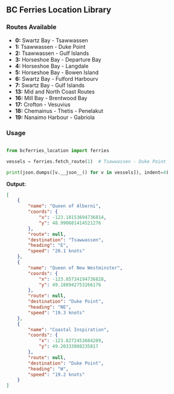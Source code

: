 BC Ferries Location Library
---------------------------

### Routes Available

* **0:** Swartz Bay - Tsawwassen
* **1:** Tsawwassen - Duke Point
* **2:** Tsawwassen - Gulf Islands
* **3:** Horseshoe Bay - Departure Bay
* **4:** Horseshoe Bay - Langdale
* **5:** Horseshoe Bay - Bowen Island
* **6:** Swartz Bay - Fulford Harbourv
* **7:** Swartz Bay - Gulf Islands
* **13:** Mid and North Coast Routes
* **16:** Mill Bay - Brentwood Bay
* **17:** Crofton - Vesuvius
* **18:** Chemainus - Thetis - Penelakut
* **19:** Nanaimo Harbour - Gabriola



### Usage

```python

from bcferries_location import ferries

vessels = ferries.fetch_route(1)  # Tsawwassen - Duke Point

print(json.dumps([v.__json__() for v in vessels]), indent=4)
```

**Output:**

```json
[
    {
        "name": "Queen of Alberni",
        "coords": {
            "x": -123.18153694736814,
            "y": 48.990681414521276
        },
        "route": null,
        "destination": "Tsawwassen",
        "heading": "E",
        "speed": "20.1 knots"
    },
    {
        "name": "Queen of New Westminster",
        "coords": {
            "x": -123.85734194736828,
            "y": 49.188942753266176
        },
        "route": null,
        "destination": "Duke Point",
        "heading": "NE",
        "speed": "19.3 knots"
    },
    {
        "name": "Coastal Inspiration",
        "coords": {
            "x": -123.8272453684209,
            "y": 49.20333088235817
        },
        "route": null,
        "destination": "Duke Point",
        "heading": "W",
        "speed": "19.2 knots"
    }
]
```
